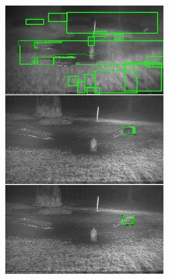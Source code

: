![20201115-175804-180806](in2/20201115/20201115-175804-180806_0_.jpg)
![20201115-184851-185855](in2/20201115/20201115-184851-185855_0_.jpg)
![20201115-185901-190904](in2/20201115/20201115-185901-190904_0_.jpg)
